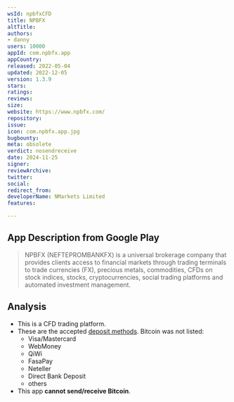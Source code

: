 ```yaml
---
wsId: npbfxCFD
title: NPBFX
altTitle: 
authors:
- danny
users: 10000
appId: com.npbfx.app
appCountry: 
released: 2022-05-04
updated: 2022-12-05
version: 1.3.9
stars: 
ratings: 
reviews: 
size: 
website: https://www.npbfx.com/
repository: 
issue: 
icon: com.npbfx.app.jpg
bugbounty: 
meta: obsolete
verdict: nosendreceive
date: 2024-11-25
signer: 
reviewArchive: 
twitter: 
social: 
redirect_from: 
developerName: NMarkets Limited
features: 

---
```


## App Description from Google Play

> NPBFX (NEFTEPROMBANKFX) is a universal brokerage company that provides clients access to financial markets through trading terminals to trade currencies (FX), precious metals, commodities, CFDs on stock indices, stocks, cryptocurrencies, social trading platforms and automated investment management.

## Analysis

- This is a CFD trading platform.
- These are the accepted [deposit methods](https://www.npbfx.com/en/trading/deposit_withdrawal/). Bitcoin was not listed:
  - Visa/Mastercard
  - WebMoney
  - QiWi
  - FasaPay
  - Neteller
  - Direct Bank Deposit
  - others
- This app **cannot send/receive Bitcoin**.
